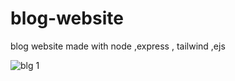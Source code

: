 # blog-website
blog website made with node ,express , tailwind ,ejs

![blg 1](https://user-images.githubusercontent.com/97244608/209332147-293a4aa9-b333-4ac1-98a7-ecd63b4d753a.png)


